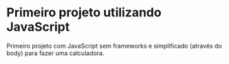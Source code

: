 # Primeiro projeto utilizando JavaScript
Primeiro projeto com JavaScript sem frameworks e simplificado (através do body) para fazer uma calculadora.
